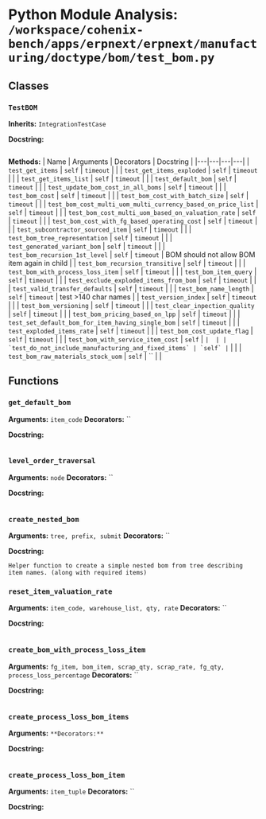 # Python Module Analysis: `/workspace/cohenix-bench/apps/erpnext/erpnext/manufacturing/doctype/bom/test_bom.py`

## Classes

### `TestBOM`
**Inherits:** `IntegrationTestCase`


**Docstring:**
```

```

**Methods:**
| Name | Arguments | Decorators | Docstring |
|---|---|---|---|
| `test_get_items` | `self` | `timeout` |  |
| `test_get_items_exploded` | `self` | `timeout` |  |
| `test_get_items_list` | `self` | `timeout` |  |
| `test_default_bom` | `self` | `timeout` |  |
| `test_update_bom_cost_in_all_boms` | `self` | `timeout` |  |
| `test_bom_cost` | `self` | `timeout` |  |
| `test_bom_cost_with_batch_size` | `self` | `timeout` |  |
| `test_bom_cost_multi_uom_multi_currency_based_on_price_list` | `self` | `timeout` |  |
| `test_bom_cost_multi_uom_based_on_valuation_rate` | `self` | `timeout` |  |
| `test_bom_cost_with_fg_based_operating_cost` | `self` | `timeout` |  |
| `test_subcontractor_sourced_item` | `self` | `timeout` |  |
| `test_bom_tree_representation` | `self` | `timeout` |  |
| `test_generated_variant_bom` | `self` | `timeout` |  |
| `test_bom_recursion_1st_level` | `self` | `timeout` | BOM should not allow BOM item again in child |
| `test_bom_recursion_transitive` | `self` | `timeout` |  |
| `test_bom_with_process_loss_item` | `self` | `timeout` |  |
| `test_bom_item_query` | `self` | `timeout` |  |
| `test_exclude_exploded_items_from_bom` | `self` | `timeout` |  |
| `test_valid_transfer_defaults` | `self` | `timeout` |  |
| `test_bom_name_length` | `self` | `timeout` | test >140 char names |
| `test_version_index` | `self` | `timeout` |  |
| `test_bom_versioning` | `self` | `timeout` |  |
| `test_clear_inpection_quality` | `self` | `timeout` |  |
| `test_bom_pricing_based_on_lpp` | `self` | `timeout` |  |
| `test_set_default_bom_for_item_having_single_bom` | `self` | `timeout` |  |
| `test_exploded_items_rate` | `self` | `timeout` |  |
| `test_bom_cost_update_flag` | `self` | `timeout` |  |
| `test_bom_with_service_item_cost` | `self` | `` |  |
| `test_do_not_include_manufacturing_and_fixed_items` | `self` | `` |  |
| `test_bom_raw_materials_stock_uom` | `self` | `` |  |





## Functions

### `get_default_bom`
**Arguments:** `item_code`
**Decorators:** ``

**Docstring:**
```

```
### `level_order_traversal`
**Arguments:** `node`
**Decorators:** ``

**Docstring:**
```

```
### `create_nested_bom`
**Arguments:** `tree, prefix, submit`
**Decorators:** ``

**Docstring:**
```
Helper function to create a simple nested bom from tree describing item names. (along with required items)
```
### `reset_item_valuation_rate`
**Arguments:** `item_code, warehouse_list, qty, rate`
**Decorators:** ``

**Docstring:**
```

```
### `create_bom_with_process_loss_item`
**Arguments:** `fg_item, bom_item, scrap_qty, scrap_rate, fg_qty, process_loss_percentage`
**Decorators:** ``

**Docstring:**
```

```
### `create_process_loss_bom_items`
**Arguments:** ``
**Decorators:** ``

**Docstring:**
```

```
### `create_process_loss_bom_item`
**Arguments:** `item_tuple`
**Decorators:** ``

**Docstring:**
```

```


